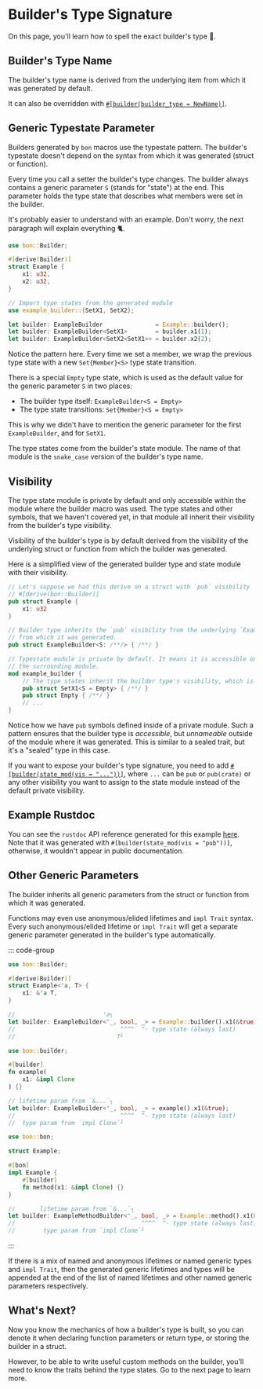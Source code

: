# Builder's Type Signature

On this page, you'll learn how to spell the exact builder's type 📝.

## Builder's Type Name

The builder's type name is derived from the underlying item from which it was generated by default.

<!--@include: ../../reference/builder/top-level/builder_type.md#name-->

It can also be overridden with [`#[builder(builder_type = NewName)]`](../../reference/builder/top-level/builder_type).

## Generic Typestate Parameter

Builders generated by `bon` macros use the typestate pattern. The builder's typestate doesn't depend on the syntax from which it was generated (struct or function).

Every time you call a setter the builder's type changes. The builder always contains a generic parameter `S` (stands for "state") at the end. This parameter holds the type state that describes what members were set in the builder.

It's probably easier to understand with an example. Don't worry, the next paragraph will explain everything 🐈.

```rust
use bon::Builder;

#[derive(Builder)]
struct Example {
    x1: u32,
    x2: u32,
}

// Import type states from the generated module
use example_builder::{SetX1, SetX2};

let builder: ExampleBuilder               = Example::builder();
let builder: ExampleBuilder<SetX1>        = builder.x1(1);
let builder: ExampleBuilder<SetX2<SetX1>> = builder.x2(2);
```

Notice the pattern here. Every time we set a member, we wrap the previous type state with a new `Set{Member}<S>` type state transition.

There is a special `Empty` type state, which is used as the default value for the generic parameter `S` in two places:

- The builder type itself: `ExampleBuilder<S = Empty>`
- The type state transitions: `Set{Member}<S = Empty>`

This is why we didn't have to mention the generic parameter for the first `ExampleBuilder`, and for `SetX1`.

The type states come from the builder's state module. The name of that module is the `snake_case` version of the builder's type name.

## Visibility

The type state module is private by default and only accessible within the module where the builder macro was used. The type states and other symbols, that we haven't covered yet, in that module all inherit their visibility from the builder's type visibility.

Visibility of the builder's type is by default derived from the visibility of the underlying struct or function from which the builder was generated.

Here is a simplified view of the generated builder type and state module with their visibility.

```rust ignore
// Let's suppose we had this derive on a struct with `pub` visibility
// #[derive(bon::Builder)]
pub struct Example {
    x1: u32
}

// Builder type inherits the `pub` visibility from the underlying `Example` struct
// from which it was generated.
pub struct ExampleBuilder<S: /**/> { /**/ }

// Typestate module is private by default. It means it is accessible only within
// the surrounding module.
mod example_builder {
    // The type states inherit the builder type's visibility, which is `pub`
    pub struct SetX1<S = Empty> { /**/ }
    pub struct Empty { /**/ }
    // ...
}

```

Notice how we have `pub` symbols defined inside of a private module. Such a pattern ensures that the builder type is _accessible_, but _unnameable_ outside of the module where it was generated. This is similar to a sealed trait, but it's a "sealed" type in this case.

If you want to expose your builder's type signature, you need to add [`#[builder(state_mod(vis = "..."))]`](../../reference/builder/top-level/state_mod), where `...` can be `pub` or `pub(crate)` or any other visibility you want to assign to the state module instead of the default private visibility.

## Example Rustdoc

You can see the `rustdoc` API reference generated for this example [here](https://docs.rs/bon-sandbox/latest/bon_sandbox/state_mod/minimal/). Note that it was generated with `#[builder(state_mod(vis = "pub"))]`, otherwise, it wouldn't appear in public documentation.

## Other Generic Parameters

The builder inherits all generic parameters from the struct or function from which it was generated.

Functions may even use anonymous/elided lifetimes and `impl Trait` syntax. Every such anonymous/elided lifetime or `impl Trait` will get a separate generic parameter generated in the builder's type automatically.

::: code-group

```rust [Struct]
use bon::Builder;

#[derive(Builder)]
struct Example<'a, T> {
    x1: &'a T,
}

//                         'a┐
let builder: ExampleBuilder<'_, bool, _> = Example::builder().x1(&true);
//                              ^^^^  ^- type state (always last)
//                             T┘
```

```rust [Function]
use bon::builder;

#[builder]
fn example(
    x1: &impl Clone
) {}

// lifetime param from `&...`┐
let builder: ExampleBuilder<'_, bool, _> = example().x1(&true);
//                              ^^^^  ^- type state (always last)
//  type param from `impl Clone`┘
```

```rust [Method]
use bon::bon;

struct Example;

#[bon]
impl Example {
    #[builder]
    fn method(x1: &impl Clone) {}
}

//       lifetime param from `&...`┐
let builder: ExampleMethodBuilder<'_, bool, _> = Example::method().x1(&true);
//                                    ^^^^  ^- type state (always last)
//        type param from `impl Clone`┘
```

:::

If there is a mix of named and anonymous lifetimes or named generic types and `impl Trait`, then the generated generic lifetimes and types will be appended at the end of the list of named lifetimes and other named generic parameters respectively.

## What's Next?

Now you know the mechanics of how a builder's type is built, so you can denote it when declaring function parameters or return type, or storing the builder in a struct.

However, to be able to write useful custom methods on the builder, you'll need to know the traits behind the type states. Go to the next page to learn more.
